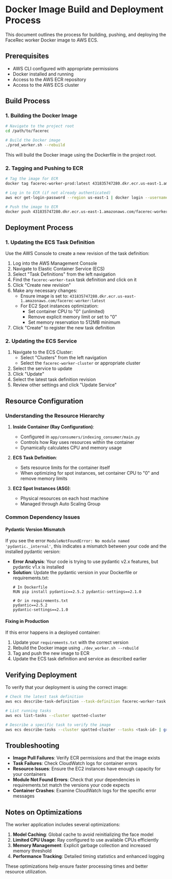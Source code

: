 # Docker Image Build and Deployment Process

This document outlines the process for building, pushing, and deploying the FaceRec worker Docker image to AWS ECS.

## Prerequisites

- AWS CLI configured with appropriate permissions
- Docker installed and running
- Access to the AWS ECR repository
- Access to the AWS ECS cluster

## Build Process

### 1. Building the Docker Image

```bash
# Navigate to the project root
cd /path/to/facerec

# Build the Docker image
./prod_worker.sh --rebuild
```

This will build the Docker image using the Dockerfile in the project root.

### 2. Tagging and Pushing to ECR

```bash
# Tag the image for ECR
docker tag facerec-worker-prod:latest 431835747280.dkr.ecr.us-east-1.amazonaws.com/facerec-worker:latest

# Log in to ECR (if not already authenticated)
aws ecr get-login-password --region us-east-1 | docker login --username AWS --password-stdin 431835747280.dkr.ecr.us-east-1.amazonaws.com

# Push the image to ECR
docker push 431835747280.dkr.ecr.us-east-1.amazonaws.com/facerec-worker:latest
```

## Deployment Process

### 1. Updating the ECS Task Definition

Use the AWS Console to create a new revision of the task definition:

1. Log into the AWS Management Console
2. Navigate to Elastic Container Service (ECS)
3. Select "Task Definitions" from the left navigation
4. Find the `facerec-worker-task` task definition and click on it
5. Click "Create new revision"
6. Make any necessary changes:
   - Ensure image is set to: `431835747280.dkr.ecr.us-east-1.amazonaws.com/facerec-worker:latest`
   - For EC2 Spot instances optimization:
     - Set container CPU to "0" (unlimited)
     - Remove explicit memory limit or set to "0"
     - Set memory reservation to 512MB minimum
7. Click "Create" to register the new task definition

### 2. Updating the ECS Service

1. Navigate to the ECS Cluster:
   - Select "Clusters" from the left navigation
   - Select the `facerec-worker-cluster` or appropriate cluster
2. Select the service to update
3. Click "Update"
4. Select the latest task definition revision
5. Review other settings and click "Update Service"

## Resource Configuration

### Understanding the Resource Hierarchy

1. **Inside Container (Ray Configuration)**:
   - Configured in `app/consumers/indexing_consumer/main.py`
   - Controls how Ray uses resources within the container
   - Dynamically calculates CPU and memory usage

2. **ECS Task Definition**:
   - Sets resource limits for the container itself
   - When optimizing for spot instances, set container CPU to "0" and remove memory limits

3. **EC2 Spot Instances (ASG)**:
   - Physical resources on each host machine
   - Managed through Auto Scaling Group

### Common Dependency Issues

#### Pydantic Version Mismatch

If you see the error `ModuleNotFoundError: No module named 'pydantic._internal'`, this indicates a mismatch between your code and the installed pydantic version:

- **Error Analysis**: Your code is trying to use pydantic v2.x features, but pydantic v1.x is installed
- **Solution**: Update the pydantic version in your Dockerfile or requirements.txt:
  ```
  # In Dockerfile
  RUN pip install pydantic==2.5.2 pydantic-settings==2.1.0
  
  # Or in requirements.txt
  pydantic==2.5.2
  pydantic-settings==2.1.0
  ```

#### Fixing in Production

If this error happens in a deployed container:

1. Update your `requirements.txt` with the correct version
2. Rebuild the Docker image using `./dev_worker.sh --rebuild`
3. Tag and push the new image to ECR
4. Update the ECS task definition and service as described earlier

## Verifying Deployment

To verify that your deployment is using the correct image:

```bash
# Check the latest task definition
aws ecs describe-task-definition --task-definition facerec-worker-task:latest | grep -A 5 image

# List running tasks
aws ecs list-tasks --cluster spotted-cluster

# Describe a specific task to verify the image
aws ecs describe-tasks --cluster spotted-cluster --tasks <task-id> | grep image
```

## Troubleshooting

- **Image Pull Failures**: Verify ECR permissions and that the image exists
- **Task Failures**: Check CloudWatch logs for container errors
- **Resource Issues**: Ensure the EC2 instances have enough capacity for your containers
- **Module Not Found Errors**: Check that your dependencies in requirements.txt match the versions your code expects
- **Container Crashes**: Examine CloudWatch logs for the specific error messages

## Notes on Optimizations

The worker application includes several optimizations:

1. **Model Caching**: Global cache to avoid reinitializing the face model
2. **Limited CPU Usage**: Ray configured to use available CPUs efficiently
3. **Memory Management**: Explicit garbage collection and increased memory threshold
4. **Performance Tracking**: Detailed timing statistics and enhanced logging

These optimizations help ensure faster processing times and better resource utilization. 